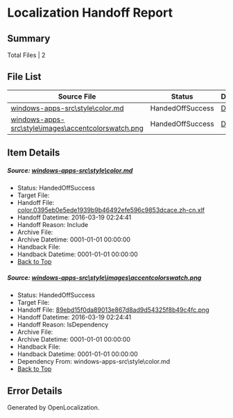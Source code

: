 # <a name='report-top'></a> Localization Handoff Report

## Summary
 Total Files | 2

## File List
 Source File | Status | Details 
 ----------- | ------ | ------- 
 [windows-apps-src\style\color.md](https://github.com/Microsoft/windows-apps/blob/c1afb75234783c9892da609ec6c1c9b99eaf5d3b/windows-apps-src/style/color.md) | HandedOffSuccess | [Details](#4959b5d380d820ea2a28f13d7cdf13caa50e14183412)
 [windows-apps-src\style\images\accentcolorswatch.png](https://github.com/Microsoft/windows-apps/blob/c1afb75234783c9892da609ec6c1c9b99eaf5d3b/windows-apps-src/style/images/accentcolorswatch.png) | HandedOffSuccess | [Details](#89ebd15f0da89013e867d8ad9d54325f8b49c4fc3414)

## Item Details
##### <a name='4959b5d380d820ea2a28f13d7cdf13caa50e14183412'></a> Source: [windows-apps-src\style\color.md](https://github.com/Microsoft/windows-apps/blob/c1afb75234783c9892da609ec6c1c9b99eaf5d3b/windows-apps-src/style/color.md)
* Status: HandedOffSuccess
* Target File: 
* Handoff File: [color.0395eb0e5ede1939b9b46492efe596c9853dcace.zh-cn.xlf](https://github.com/Microsoft/WDG.handoff/blob/bd7e5b1fdd5611b1ab6251183ea3bc7aea912f05/ol-handoff/Microsoft/windows-apps.zh-cn/master/color.0395eb0e5ede1939b9b46492efe596c9853dcace.zh-cn.xlf)
* Handoff Datetime: 2016-03-19 02:24:41
* Handoff Reason: Include
* Archive File: 
* Archive Datetime: 0001-01-01 00:00:00
* Handback File: 
* Handback Datetime: 0001-01-01 00:00:00
* [Back to Top](#report-top)

##### <a name='89ebd15f0da89013e867d8ad9d54325f8b49c4fc3414'></a> Source: [windows-apps-src\style\images\accentcolorswatch.png](https://github.com/Microsoft/windows-apps/blob/c1afb75234783c9892da609ec6c1c9b99eaf5d3b/windows-apps-src/style/images/accentcolorswatch.png)
* Status: HandedOffSuccess
* Target File: 
* Handoff File: [89ebd15f0da89013e867d8ad9d54325f8b49c4fc.png](https://github.com/Microsoft/WDG.handoff/blob/bd7e5b1fdd5611b1ab6251183ea3bc7aea912f05/ol-handoff/Microsoft/windows-apps.zh-cn/master/89ebd15f0da89013e867d8ad9d54325f8b49c4fc.png)
* Handoff Datetime: 2016-03-19 02:24:41
* Handoff Reason: IsDependency
* Archive File: 
* Archive Datetime: 0001-01-01 00:00:00
* Handback File: 
* Handback Datetime: 0001-01-01 00:00:00
* Dependency From: windows-apps-src\style\color.md
* [Back to Top](#report-top)


## Error Details

Generated by OpenLocalization.
